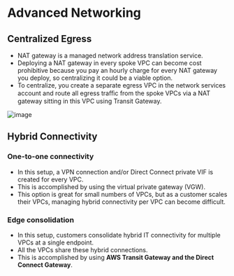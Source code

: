 # Advanced Networking

## Centralized Egress

- NAT gateway is a managed network address translation service. 
- Deploying a NAT gateway in every spoke VPC can become cost prohibitive because you pay an hourly charge for every NAT gateway you deploy, so centralizing it could be a viable option. 
- To centralize, you create a separate egress VPC in the network services account and route all egress traﬃc from the spoke VPCs via a NAT gateway sitting in this VPC using Transit Gateway.

![image](https://user-images.githubusercontent.com/15995686/182532291-f10a1c46-b2db-4968-a434-48149bd78f07.png)

## Hybrid Connectivity

### One-to-one connectivity

- In this setup, a VPN connection and/or Direct Connect private VIF is created for every VPC. 
- This is accomplished by using the virtual private gateway (VGW). 
- This option is great for small numbers of VPCs, but as a customer scales their VPCs, managing hybrid connectivity per VPC can become difficult.

### Edge consolidation
- In this setup, customers consolidate hybrid IT connectivity for multiple VPCs at a single endpoint. 
- All the VPCs share these hybrid connections. 
- This is accomplished by using **AWS Transit Gateway and the Direct Connect Gateway**.

